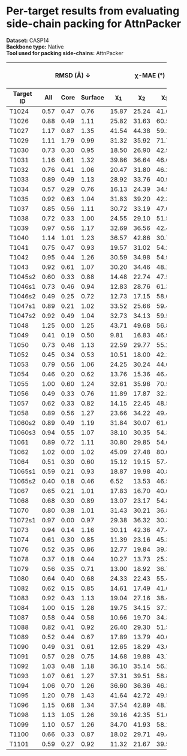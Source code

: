 # Per-target results from evaluating side-chain packing for AttnPacker

**Dataset:** CASP14  
**Backbone type:** Native  
**Tool used for packing side-chains:** AttnPacker  
<table style="width:85%;">
  <thead>
    <tr>
      <th></th>
      <th colspan="3"><strong>RMSD (Å) ↓</strong></th>
      <th colspan="4"><strong>&chi;-MAE (°) ↓</strong></th>
      <th><strong>RR (%) ↑</strong></th>
      <th colspan="3"><strong>Steric Clashes (#) ↓</strong></th>
    </tr>
    <tr>
      <th><strong>Target ID</strong></th>
      <th><strong>All</strong></th>
      <th><strong>Core</strong></th>
      <th><strong>Surface</strong></th>
      <th>&chi;<sub>1</sub></th>
      <th>&chi;<sub>2</sub></th>
      <th>&chi;<sub>3</sub></th>
      <th>&chi;<sub>4</sub></th>
      <th>&chi;<sub>1-4</sub></th>
      <th>100%</th>
      <th>90%</th>
      <th>80%</th>
    </tr>
  </thead>
  <tbody>
    <tr>
      <td>T1024</td>
      <td>0.57</td>
      <td>0.47</td>
      <td>0.76</td>
      <td>15.87</td>
      <td>25.24</td>
      <td>41.69</td>
      <td>38.49</td>
      <td>57.3</td>
      <td>82.0</td>
      <td>25.0</td>
      <td>4.0</td>
    </tr>
    <tr>
      <td>T1026</td>
      <td>0.88</td>
      <td>0.49</td>
      <td>1.11</td>
      <td>25.82</td>
      <td>31.63</td>
      <td>60.56</td>
      <td>80.19</td>
      <td>48.0</td>
      <td>55.0</td>
      <td>9.0</td>
      <td>1.0</td>
    </tr>
    <tr>
      <td>T1027</td>
      <td>1.17</td>
      <td>0.87</td>
      <td>1.35</td>
      <td>41.54</td>
      <td>44.38</td>
      <td>59.10</td>
      <td>54.52</td>
      <td>29.0</td>
      <td>93.0</td>
      <td>26.0</td>
      <td>3.0</td>
    </tr>
    <tr>
      <td>T1029</td>
      <td>1.11</td>
      <td>1.79</td>
      <td>0.99</td>
      <td>31.32</td>
      <td>35.92</td>
      <td>71.72</td>
      <td>35.08</td>
      <td>36.1</td>
      <td>57.0</td>
      <td>17.0</td>
      <td>6.0</td>
    </tr>
    <tr>
      <td>T1030</td>
      <td>0.73</td>
      <td>0.30</td>
      <td>0.95</td>
      <td>18.50</td>
      <td>26.90</td>
      <td>42.91</td>
      <td>55.48</td>
      <td>48.8</td>
      <td>27.0</td>
      <td>1.0</td>
      <td>0.0</td>
    </tr>
    <tr>
      <td>T1031</td>
      <td>1.16</td>
      <td>0.61</td>
      <td>1.32</td>
      <td>39.86</td>
      <td>36.64</td>
      <td>46.60</td>
      <td>26.58</td>
      <td>32.2</td>
      <td>29.0</td>
      <td>4.0</td>
      <td>0.0</td>
    </tr>
    <tr>
      <td>T1032</td>
      <td>0.76</td>
      <td>0.41</td>
      <td>1.06</td>
      <td>20.47</td>
      <td>31.80</td>
      <td>46.23</td>
      <td>56.47</td>
      <td>52.4</td>
      <td>33.0</td>
      <td>5.0</td>
      <td>0.0</td>
    </tr>
    <tr>
      <td>T1033</td>
      <td>0.89</td>
      <td>0.49</td>
      <td>1.13</td>
      <td>28.92</td>
      <td>33.76</td>
      <td>40.90</td>
      <td>51.09</td>
      <td>40.4</td>
      <td>29.0</td>
      <td>6.0</td>
      <td>2.0</td>
    </tr>
    <tr>
      <td>T1034</td>
      <td>0.57</td>
      <td>0.29</td>
      <td>0.76</td>
      <td>16.13</td>
      <td>24.39</td>
      <td>34.94</td>
      <td>64.07</td>
      <td>56.0</td>
      <td>49.0</td>
      <td>15.0</td>
      <td>8.0</td>
    </tr>
    <tr>
      <td>T1035</td>
      <td>0.92</td>
      <td>0.63</td>
      <td>1.04</td>
      <td>31.83</td>
      <td>39.20</td>
      <td>42.31</td>
      <td>54.09</td>
      <td>42.1</td>
      <td>12.0</td>
      <td>1.0</td>
      <td>0.0</td>
    </tr>
    <tr>
      <td>T1037</td>
      <td>0.85</td>
      <td>0.56</td>
      <td>1.11</td>
      <td>30.72</td>
      <td>33.19</td>
      <td>47.09</td>
      <td>38.80</td>
      <td>40.3</td>
      <td>123.0</td>
      <td>22.0</td>
      <td>5.0</td>
    </tr>
    <tr>
      <td>T1038</td>
      <td>0.72</td>
      <td>0.33</td>
      <td>1.00</td>
      <td>24.55</td>
      <td>29.10</td>
      <td>51.53</td>
      <td>50.22</td>
      <td>54.6</td>
      <td>50.0</td>
      <td>8.0</td>
      <td>0.0</td>
    </tr>
    <tr>
      <td>T1039</td>
      <td>0.97</td>
      <td>0.56</td>
      <td>1.17</td>
      <td>32.69</td>
      <td>36.56</td>
      <td>42.46</td>
      <td>23.33</td>
      <td>32.5</td>
      <td>40.0</td>
      <td>5.0</td>
      <td>1.0</td>
    </tr>
    <tr>
      <td>T1040</td>
      <td>1.14</td>
      <td>1.01</td>
      <td>1.23</td>
      <td>36.57</td>
      <td>42.86</td>
      <td>30.74</td>
      <td>67.41</td>
      <td>31.1</td>
      <td>37.0</td>
      <td>3.0</td>
      <td>1.0</td>
    </tr>
    <tr>
      <td>T1041</td>
      <td>0.75</td>
      <td>0.47</td>
      <td>0.93</td>
      <td>19.57</td>
      <td>31.02</td>
      <td>54.29</td>
      <td>40.94</td>
      <td>49.3</td>
      <td>95.0</td>
      <td>17.0</td>
      <td>1.0</td>
    </tr>
    <tr>
      <td>T1042</td>
      <td>0.95</td>
      <td>0.44</td>
      <td>1.26</td>
      <td>30.59</td>
      <td>34.98</td>
      <td>54.96</td>
      <td>46.79</td>
      <td>41.0</td>
      <td>68.0</td>
      <td>9.0</td>
      <td>3.0</td>
    </tr>
    <tr>
      <td>T1043</td>
      <td>0.92</td>
      <td>0.61</td>
      <td>1.07</td>
      <td>30.20</td>
      <td>34.46</td>
      <td>48.19</td>
      <td>43.08</td>
      <td>39.8</td>
      <td>46.0</td>
      <td>4.0</td>
      <td>0.0</td>
    </tr>
    <tr>
      <td>T1045s2</td>
      <td>0.60</td>
      <td>0.33</td>
      <td>0.88</td>
      <td>14.48</td>
      <td>22.74</td>
      <td>47.54</td>
      <td>64.66</td>
      <td>58.9</td>
      <td>65.0</td>
      <td>25.0</td>
      <td>13.0</td>
    </tr>
    <tr>
      <td>T1046s1</td>
      <td>0.73</td>
      <td>0.46</td>
      <td>0.94</td>
      <td>12.83</td>
      <td>28.76</td>
      <td>61.39</td>
      <td>53.67</td>
      <td>61.2</td>
      <td>19.0</td>
      <td>5.0</td>
      <td>0.0</td>
    </tr>
    <tr>
      <td>T1046s2</td>
      <td>0.49</td>
      <td>0.25</td>
      <td>0.72</td>
      <td>12.73</td>
      <td>17.15</td>
      <td>58.00</td>
      <td>45.84</td>
      <td>66.4</td>
      <td>31.0</td>
      <td>8.0</td>
      <td>0.0</td>
    </tr>
    <tr>
      <td>T1047s1</td>
      <td>0.89</td>
      <td>0.21</td>
      <td>1.02</td>
      <td>33.52</td>
      <td>25.66</td>
      <td>59.44</td>
      <td>45.68</td>
      <td>46.2</td>
      <td>38.0</td>
      <td>4.0</td>
      <td>1.0</td>
    </tr>
    <tr>
      <td>T1047s2</td>
      <td>0.92</td>
      <td>0.49</td>
      <td>1.04</td>
      <td>32.73</td>
      <td>34.13</td>
      <td>59.57</td>
      <td>81.63</td>
      <td>43.0</td>
      <td>61.0</td>
      <td>12.0</td>
      <td>4.0</td>
    </tr>
    <tr>
      <td>T1048</td>
      <td>1.25</td>
      <td>0.00</td>
      <td>1.25</td>
      <td>43.71</td>
      <td>49.68</td>
      <td>56.83</td>
      <td>75.54</td>
      <td>18.0</td>
      <td>5.0</td>
      <td>0.0</td>
      <td>0.0</td>
    </tr>
    <tr>
      <td>T1049</td>
      <td>0.41</td>
      <td>0.19</td>
      <td>0.50</td>
      <td>9.81</td>
      <td>16.83</td>
      <td>46.94</td>
      <td>61.41</td>
      <td>74.1</td>
      <td>34.0</td>
      <td>12.0</td>
      <td>2.0</td>
    </tr>
    <tr>
      <td>T1050</td>
      <td>0.73</td>
      <td>0.46</td>
      <td>1.13</td>
      <td>22.59</td>
      <td>29.77</td>
      <td>55.26</td>
      <td>53.16</td>
      <td>52.8</td>
      <td>270.0</td>
      <td>65.0</td>
      <td>17.0</td>
    </tr>
    <tr>
      <td>T1052</td>
      <td>0.45</td>
      <td>0.34</td>
      <td>0.53</td>
      <td>10.51</td>
      <td>18.00</td>
      <td>42.12</td>
      <td>50.31</td>
      <td>72.9</td>
      <td>274.0</td>
      <td>73.0</td>
      <td>25.0</td>
    </tr>
    <tr>
      <td>T1053</td>
      <td>0.79</td>
      <td>0.56</td>
      <td>1.06</td>
      <td>24.25</td>
      <td>30.24</td>
      <td>44.62</td>
      <td>55.66</td>
      <td>44.3</td>
      <td>191.0</td>
      <td>41.0</td>
      <td>6.0</td>
    </tr>
    <tr>
      <td>T1054</td>
      <td>0.46</td>
      <td>0.20</td>
      <td>0.62</td>
      <td>13.76</td>
      <td>15.36</td>
      <td>46.44</td>
      <td>55.90</td>
      <td>72.2</td>
      <td>24.0</td>
      <td>5.0</td>
      <td>0.0</td>
    </tr>
    <tr>
      <td>T1055</td>
      <td>1.00</td>
      <td>0.60</td>
      <td>1.24</td>
      <td>32.61</td>
      <td>35.96</td>
      <td>70.59</td>
      <td>76.97</td>
      <td>36.3</td>
      <td>81.0</td>
      <td>22.0</td>
      <td>10.0</td>
    </tr>
    <tr>
      <td>T1056</td>
      <td>0.49</td>
      <td>0.33</td>
      <td>0.76</td>
      <td>11.89</td>
      <td>17.87</td>
      <td>32.33</td>
      <td>61.98</td>
      <td>63.2</td>
      <td>39.0</td>
      <td>5.0</td>
      <td>1.0</td>
    </tr>
    <tr>
      <td>T1057</td>
      <td>0.62</td>
      <td>0.33</td>
      <td>0.82</td>
      <td>14.15</td>
      <td>22.45</td>
      <td>48.58</td>
      <td>48.52</td>
      <td>60.6</td>
      <td>88.0</td>
      <td>13.0</td>
      <td>2.0</td>
    </tr>
    <tr>
      <td>T1058</td>
      <td>0.89</td>
      <td>0.56</td>
      <td>1.27</td>
      <td>23.66</td>
      <td>34.22</td>
      <td>49.42</td>
      <td>39.91</td>
      <td>51.9</td>
      <td>123.0</td>
      <td>26.0</td>
      <td>6.0</td>
    </tr>
    <tr>
      <td>T1060s2</td>
      <td>0.89</td>
      <td>0.49</td>
      <td>1.19</td>
      <td>31.84</td>
      <td>30.07</td>
      <td>61.04</td>
      <td>42.16</td>
      <td>46.3</td>
      <td>109.0</td>
      <td>27.0</td>
      <td>9.0</td>
    </tr>
    <tr>
      <td>T1060s3</td>
      <td>0.94</td>
      <td>0.55</td>
      <td>1.07</td>
      <td>38.10</td>
      <td>30.35</td>
      <td>54.37</td>
      <td>24.57</td>
      <td>41.5</td>
      <td>28.0</td>
      <td>2.0</td>
      <td>1.0</td>
    </tr>
    <tr>
      <td>T1061</td>
      <td>0.89</td>
      <td>0.72</td>
      <td>1.11</td>
      <td>30.80</td>
      <td>29.85</td>
      <td>54.60</td>
      <td>56.34</td>
      <td>43.6</td>
      <td>533.0</td>
      <td>182.0</td>
      <td>85.0</td>
    </tr>
    <tr>
      <td>T1062</td>
      <td>1.02</td>
      <td>0.00</td>
      <td>1.02</td>
      <td>45.09</td>
      <td>27.48</td>
      <td>80.00</td>
      <td>31.71</td>
      <td>39.3</td>
      <td>4.0</td>
      <td>1.0</td>
      <td>1.0</td>
    </tr>
    <tr>
      <td>T1064</td>
      <td>0.51</td>
      <td>0.30</td>
      <td>0.60</td>
      <td>15.12</td>
      <td>19.15</td>
      <td>57.40</td>
      <td>40.12</td>
      <td>70.3</td>
      <td>27.0</td>
      <td>5.0</td>
      <td>0.0</td>
    </tr>
    <tr>
      <td>T1065s1</td>
      <td>0.59</td>
      <td>0.21</td>
      <td>0.93</td>
      <td>18.87</td>
      <td>19.98</td>
      <td>40.87</td>
      <td>47.25</td>
      <td>63.4</td>
      <td>18.0</td>
      <td>2.0</td>
      <td>0.0</td>
    </tr>
    <tr>
      <td>T1065s2</td>
      <td>0.40</td>
      <td>0.18</td>
      <td>0.46</td>
      <td>6.52</td>
      <td>13.53</td>
      <td>46.51</td>
      <td>51.06</td>
      <td>75.0</td>
      <td>29.0</td>
      <td>4.0</td>
      <td>1.0</td>
    </tr>
    <tr>
      <td>T1067</td>
      <td>0.65</td>
      <td>0.21</td>
      <td>1.01</td>
      <td>17.83</td>
      <td>16.70</td>
      <td>40.04</td>
      <td>57.22</td>
      <td>65.6</td>
      <td>55.0</td>
      <td>17.0</td>
      <td>7.0</td>
    </tr>
    <tr>
      <td>T1068</td>
      <td>0.68</td>
      <td>0.30</td>
      <td>0.89</td>
      <td>13.07</td>
      <td>23.17</td>
      <td>54.87</td>
      <td>48.94</td>
      <td>64.5</td>
      <td>47.0</td>
      <td>9.0</td>
      <td>3.0</td>
    </tr>
    <tr>
      <td>T1070</td>
      <td>0.80</td>
      <td>0.38</td>
      <td>1.01</td>
      <td>31.43</td>
      <td>30.21</td>
      <td>36.82</td>
      <td>44.49</td>
      <td>47.7</td>
      <td>118.0</td>
      <td>21.0</td>
      <td>4.0</td>
    </tr>
    <tr>
      <td>T1072s1</td>
      <td>0.97</td>
      <td>0.00</td>
      <td>0.97</td>
      <td>29.38</td>
      <td>36.32</td>
      <td>30.35</td>
      <td>51.06</td>
      <td>42.2</td>
      <td>3.0</td>
      <td>1.0</td>
      <td>0.0</td>
    </tr>
    <tr>
      <td>T1073</td>
      <td>0.94</td>
      <td>0.14</td>
      <td>1.16</td>
      <td>30.11</td>
      <td>42.36</td>
      <td>47.42</td>
      <td>60.96</td>
      <td>42.3</td>
      <td>11.0</td>
      <td>2.0</td>
      <td>0.0</td>
    </tr>
    <tr>
      <td>T1074</td>
      <td>0.61</td>
      <td>0.30</td>
      <td>0.85</td>
      <td>11.39</td>
      <td>23.16</td>
      <td>45.35</td>
      <td>40.33</td>
      <td>64.9</td>
      <td>21.0</td>
      <td>4.0</td>
      <td>0.0</td>
    </tr>
    <tr>
      <td>T1076</td>
      <td>0.52</td>
      <td>0.35</td>
      <td>0.86</td>
      <td>12.77</td>
      <td>19.84</td>
      <td>39.34</td>
      <td>61.82</td>
      <td>68.0</td>
      <td>178.0</td>
      <td>54.0</td>
      <td>29.0</td>
    </tr>
    <tr>
      <td>T1078</td>
      <td>0.37</td>
      <td>0.18</td>
      <td>0.44</td>
      <td>10.27</td>
      <td>13.73</td>
      <td>25.33</td>
      <td>34.55</td>
      <td>83.7</td>
      <td>25.0</td>
      <td>3.0</td>
      <td>0.0</td>
    </tr>
    <tr>
      <td>T1079</td>
      <td>0.56</td>
      <td>0.35</td>
      <td>0.71</td>
      <td>13.00</td>
      <td>18.92</td>
      <td>36.78</td>
      <td>57.50</td>
      <td>60.1</td>
      <td>197.0</td>
      <td>54.0</td>
      <td>22.0</td>
    </tr>
    <tr>
      <td>T1080</td>
      <td>0.64</td>
      <td>0.40</td>
      <td>0.68</td>
      <td>24.33</td>
      <td>22.43</td>
      <td>55.49</td>
      <td>38.25</td>
      <td>55.1</td>
      <td>23.0</td>
      <td>1.0</td>
      <td>0.0</td>
    </tr>
    <tr>
      <td>T1082</td>
      <td>0.62</td>
      <td>0.15</td>
      <td>0.85</td>
      <td>14.61</td>
      <td>17.49</td>
      <td>41.60</td>
      <td>74.86</td>
      <td>61.2</td>
      <td>8.0</td>
      <td>1.0</td>
      <td>0.0</td>
    </tr>
    <tr>
      <td>T1083</td>
      <td>0.92</td>
      <td>0.43</td>
      <td>1.13</td>
      <td>19.04</td>
      <td>27.16</td>
      <td>38.49</td>
      <td>69.94</td>
      <td>54.4</td>
      <td>32.0</td>
      <td>14.0</td>
      <td>8.0</td>
    </tr>
    <tr>
      <td>T1084</td>
      <td>1.00</td>
      <td>0.15</td>
      <td>1.28</td>
      <td>19.75</td>
      <td>34.15</td>
      <td>37.15</td>
      <td>64.76</td>
      <td>45.8</td>
      <td>14.0</td>
      <td>2.0</td>
      <td>0.0</td>
    </tr>
    <tr>
      <td>T1087</td>
      <td>0.58</td>
      <td>0.44</td>
      <td>0.58</td>
      <td>10.66</td>
      <td>19.70</td>
      <td>34.37</td>
      <td>45.13</td>
      <td>58.8</td>
      <td>21.0</td>
      <td>7.0</td>
      <td>1.0</td>
    </tr>
    <tr>
      <td>T1088</td>
      <td>0.82</td>
      <td>0.41</td>
      <td>0.92</td>
      <td>26.40</td>
      <td>29.30</td>
      <td>51.55</td>
      <td>22.66</td>
      <td>59.0</td>
      <td>57.0</td>
      <td>15.0</td>
      <td>4.0</td>
    </tr>
    <tr>
      <td>T1089</td>
      <td>0.52</td>
      <td>0.44</td>
      <td>0.67</td>
      <td>17.89</td>
      <td>13.79</td>
      <td>40.69</td>
      <td>34.14</td>
      <td>65.3</td>
      <td>164.0</td>
      <td>36.0</td>
      <td>6.0</td>
    </tr>
    <tr>
      <td>T1090</td>
      <td>0.49</td>
      <td>0.31</td>
      <td>0.61</td>
      <td>12.65</td>
      <td>18.29</td>
      <td>43.07</td>
      <td>34.39</td>
      <td>70.3</td>
      <td>59.0</td>
      <td>13.0</td>
      <td>2.0</td>
    </tr>
    <tr>
      <td>T1091</td>
      <td>0.57</td>
      <td>0.28</td>
      <td>0.75</td>
      <td>14.68</td>
      <td>19.88</td>
      <td>43.77</td>
      <td>55.17</td>
      <td>62.4</td>
      <td>104.0</td>
      <td>30.0</td>
      <td>12.0</td>
    </tr>
    <tr>
      <td>T1092</td>
      <td>1.03</td>
      <td>0.48</td>
      <td>1.18</td>
      <td>36.10</td>
      <td>35.14</td>
      <td>56.16</td>
      <td>55.24</td>
      <td>37.7</td>
      <td>80.0</td>
      <td>16.0</td>
      <td>2.0</td>
    </tr>
    <tr>
      <td>T1093</td>
      <td>1.07</td>
      <td>0.61</td>
      <td>1.27</td>
      <td>37.31</td>
      <td>39.51</td>
      <td>58.81</td>
      <td>44.96</td>
      <td>38.3</td>
      <td>153.0</td>
      <td>32.0</td>
      <td>9.0</td>
    </tr>
    <tr>
      <td>T1094</td>
      <td>1.06</td>
      <td>0.70</td>
      <td>1.26</td>
      <td>36.60</td>
      <td>36.36</td>
      <td>46.34</td>
      <td>49.03</td>
      <td>40.5</td>
      <td>123.0</td>
      <td>29.0</td>
      <td>7.0</td>
    </tr>
    <tr>
      <td>T1095</td>
      <td>1.20</td>
      <td>0.78</td>
      <td>1.43</td>
      <td>41.64</td>
      <td>42.72</td>
      <td>49.51</td>
      <td>56.91</td>
      <td>30.1</td>
      <td>168.0</td>
      <td>45.0</td>
      <td>20.0</td>
    </tr>
    <tr>
      <td>T1096</td>
      <td>1.15</td>
      <td>0.68</td>
      <td>1.34</td>
      <td>37.54</td>
      <td>42.89</td>
      <td>48.76</td>
      <td>44.53</td>
      <td>35.7</td>
      <td>121.0</td>
      <td>31.0</td>
      <td>11.0</td>
    </tr>
    <tr>
      <td>T1098</td>
      <td>1.13</td>
      <td>1.05</td>
      <td>1.26</td>
      <td>39.16</td>
      <td>42.35</td>
      <td>51.02</td>
      <td>33.53</td>
      <td>38.7</td>
      <td>596.0</td>
      <td>306.0</td>
      <td>158.0</td>
    </tr>
    <tr>
      <td>T1099</td>
      <td>1.10</td>
      <td>0.57</td>
      <td>1.26</td>
      <td>34.70</td>
      <td>41.93</td>
      <td>58.16</td>
      <td>51.88</td>
      <td>33.7</td>
      <td>64.0</td>
      <td>23.0</td>
      <td>7.0</td>
    </tr>
    <tr>
      <td>T1100</td>
      <td>0.66</td>
      <td>0.33</td>
      <td>0.87</td>
      <td>18.02</td>
      <td>29.71</td>
      <td>49.44</td>
      <td>47.05</td>
      <td>55.7</td>
      <td>51.0</td>
      <td>8.0</td>
      <td>2.0</td>
    </tr>
    <tr>
      <td>T1101</td>
      <td>0.59</td>
      <td>0.27</td>
      <td>0.92</td>
      <td>11.32</td>
      <td>21.67</td>
      <td>39.51</td>
      <td>54.34</td>
      <td>68.6</td>
      <td>76.0</td>
      <td>14.0</td>
      <td>1.0</td>
    </tr>
  </tbody>
</table>